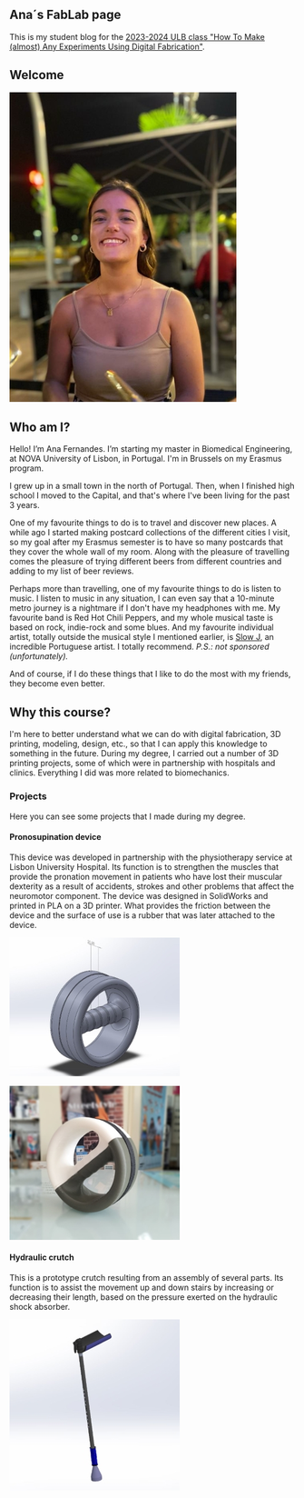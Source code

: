 ## Ana´s FabLab page

This is my student blog for the  [2023-2024 ULB class "How To Make (almost) Any Experiments Using Digital Fabrication"](https://fablab-ulb.gitlab.io/enseignements/2023-2024/fabzero-experiments/class-website/).

## Welcome

![](images/1.jpg)

## Who am I?

Hello! I’m Ana Fernandes. I’m starting my master in Biomedical Engineering, at NOVA University of Lisbon, in Portugal. I'm in Brussels on my Erasmus program.

I grew up in a small town in the north of Portugal. Then, when I finished high school I moved to the Capital, and that's where I've been living for the past 3 years.

One of my favourite things to do is to travel and discover new places. A while ago I started making postcard collections of the different cities I visit, so my goal after my Erasmus semester is to have so many postcards that they cover the whole wall of my room. Along with the pleasure of travelling comes the pleasure of trying different beers from different countries and adding to my list of beer reviews.

Perhaps more than travelling, one of my favourite things to do is listen to music. I listen to music in any situation, I can even say that a 10-minute metro journey is a nightmare if I don't have my headphones with me. My favourite band is Red Hot Chili Peppers, and my whole musical taste is based on rock, indie-rock and some blues. And my favourite individual artist, totally outside the musical style I mentioned earlier, is [Slow J](https://open.spotify.com/intl-pt/artist/7crp1tZcefnjT5RuL6WZQ0?si=O-jvPLK_QU2IrJ2lmpS4TA), an incredible Portuguese artist. I totally recommend. *P.S.: not sponsored (unfortunately).*

And of course, if I do these things that I like to do the most with my friends, they become even better.



## Why this course?

I'm here to better understand what we can do with digital fabrication, 3D printing, modeling, design, etc., so that I can apply this knowledge to something in the future.
During my degree, I carried out a number of 3D printing projects, some of which were in partnership with hospitals and clinics. Everything I did was more related to biomechanics.

### Projects

Here you can see some projects that I made during my degree.

#### Pronosupination device

This device was developed in partnership with the physiotherapy service at Lisbon University Hospital. Its function is to strengthen the muscles that provide the pronation movement in patients who have lost their muscular dexterity as a result of accidents, strokes and other problems that affect the neuromotor component. The device was designed in SolidWorks and printed in PLA on a 3D printer. What provides the friction between the device and the surface of use is a rubber that was later attached to the device. 

![](images/pronosup.jpg)

![](images/final.jpg)

#### Hydraulic crutch

This is a prototype crutch resulting from an assembly of several parts. Its function is to assist the movement up and down stairs by increasing or decreasing their length, based on the pressure exerted on the hydraulic shock absorber. 

![](images/crutch.jpg)
